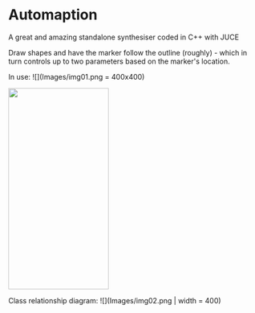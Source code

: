 # Automaption

A great and amazing standalone synthesiser coded in C++ with JUCE

Draw shapes and have the marker follow the outline (roughly) - which in turn controls up to two parameters based on the marker's location.


In use:
![](Images/img01.png = 400x400)

<img src="Images" data-canonical-src="img01.png" width="200" height="400" />

Class relationship diagram:
![](Images/img02.png | width = 400)
